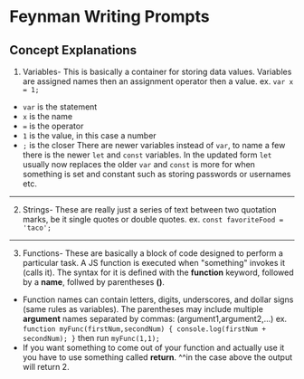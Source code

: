 # Feynman Writing Prompts

## Concept Explanations

1. Variables- This is basically a container for storing data values. Variables are assigned names then an assignment operator then a value. 
ex. `var x = 1;`
* `var` is the statement
* `x` is the name
* `=` is the operator
* `1` is the value, in this case a number
* `;` is the closer 
There are newer variables instead of `var`, to name a few there is the newer `let` and `const` variables. In the updated form `let` usually now replaces the older `var` and `const` is more for when something is set and constant such as storing passwords or usernames etc. 
----
2. Strings- These are really just a series of text between two quotation marks, be it single quotes or double quotes. 
ex. `const favoriteFood = 'taco';`
----
3. Functions- These are basically a block of code designed to perform a particular task. A JS function is executed when "something" invokes it (calls it). The syntax for it is defined with the __function__ keyword, followed by a __name__, follwed by parentheses __()__. 
* Function names can contain letters, digits, underscores, and dollar signs (same rules as variables). The parentheses may include multiple __argument__ names separated by commas: (argument1,argument2,...)
ex. 
`function myFunc(firstNum,secondNum) { console.log(firstNum + secondNum); }`
then run `myFunc(1,1);`
* If you want something to come out of your function and actually use it you have to use something called __return__. ^^in the case above the output will return 2.